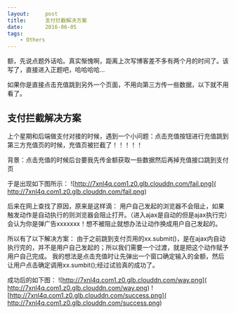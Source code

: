 ```yaml
---
layout:     post
title:      支付拦截解决方案
date:       2016-06-05
tags:
    - Others
---	
```


额，先说点题外话哈。真实惭愧啊，距离上次写博客差不多有两个月的时间了。该写了，直接进入正题吧，哈哈哈哈...

如果你是直接点击充值跳到另外一个页面，不用向第三方传一些数据，以下就不用看了。
	
## 支付拦截解决方案		
 上个星期和后端做支付对接的时候，遇到一个小问题：点击充值按钮进行充值跳到第三方充值页的时候，充值页被拦截了！！！！！
 
 背景：点击充值的时候后台要我先传金额获取一些数据然后再掉充值接口跳到支付页
 	
 于是出现如下图所示：
 ![http://7xnl4q.com1.z0.glb.clouddn.com/fail.png]( http://7xnl4q.com1.z0.glb.clouddn.com/fail.png)
 
 后来在网上查找了原因，原来是这样滴：
    用户自己发起的浏览器不会阻止，如果触发动作是自动执行的则浏览器会阻止打开。（进入ajax是自动的但是ajax执行完）会认为你是弹广告xxxxxxx！想不被阻止就想办法让动作换成用户自己发起的。
    
 
 所以有了以下解决方案：
    由于之前跳到支付页用的xx.submit()，是在ajax内自动执行完的，并不是用户自己发起的；所以我们需要一个过渡，就是把这个动作赋予用户自己完成。
    我的想法是点击充值时让先弹出一个窗口确定输入的金额，然后让用户点击确定调用xx.sumbit();经过试验真的成功了。
    
    
 成功后的如下图：
  ![http://7xnl4q.com1.z0.glb.clouddn.com/way.png]( http://7xnl4q.com1.z0.glb.clouddn.com/way.png)
  ![http://7xnl4q.com1.z0.glb.clouddn.com/success.png]( http://7xnl4q.com1.z0.glb.clouddn.com/success.png)
  
  
 
   